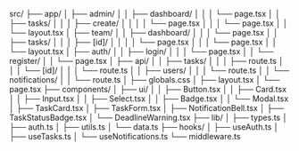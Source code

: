 src/
├── app/
│   ├── admin/
│   │   ├── dashboard/
│   │   │   └── page.tsx
│   │   ├── tasks/
│   │   │   ├── create/
│   │   │   │   └── page.tsx
│   │   │   └── page.tsx
│   │   └── layout.tsx
│   ├── team/
│   │   ├── dashboard/
│   │   │   └── page.tsx
│   │   ├── tasks/
│   │   │   ├── [id]/
│   │   │   │   └── page.tsx
│   │   │   └── page.tsx
│   │   └── layout.tsx
│   ├── auth/
│   │   ├── login/
│   │   │   └── page.tsx
│   │   └── register/
│   │       └── page.tsx
│   ├── api/
│   │   ├── tasks/
│   │   │   ├── route.ts
│   │   │   └── [id]/
│   │   │       └── route.ts
│   │   ├── users/
│   │   │   └── route.ts
│   │   └── notifications/
│   │       └── route.ts
│   ├── globals.css
│   ├── layout.tsx
│   └── page.tsx
├── components/
│   ├── ui/
│   │   ├── Button.tsx
│   │   ├── Card.tsx
│   │   ├── Input.tsx
│   │   ├── Select.tsx
│   │   ├── Badge.tsx
│   │   └── Modal.tsx
│   ├── TaskCard.tsx
│   ├── TaskForm.tsx
│   ├── NotificationBell.tsx
│   ├── TaskStatusBadge.tsx
│   └── DeadlineWarning.tsx
├── lib/
│   ├── types.ts
│   ├── auth.ts
│   ├── utils.ts
│   └── data.ts
├── hooks/
│   ├── useAuth.ts
│   ├── useTasks.ts
│   └── useNotifications.ts
└── middleware.ts